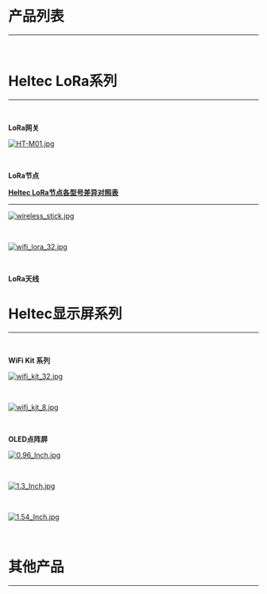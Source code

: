 # 产品列表

***
&nbsp;

# Heltec LoRa系列
***
&nbsp;

**LoRa网关**

[![HT-M01.jpg](http://www.heltec.cn/wp-content/uploads/2018/05/1.jpg)](zh_CN/products/lora/lora_gateway/ht-m01/HT-M01)

&nbsp;

**LoRa节点**

[**Heltec LoRa节点各型号差异对照表**](zh_CN/products/lora/lora_node/heltec_lora_node_list_cn.md)

***

[![wireless_stick.jpg](http://www.heltec.cn/wp-content/uploads/2018/12/SAM_0445_800x800.jpg)](zh_CN/products/lora/lora_node/wireless_stick/wireless_stick)

&nbsp;


[![wifi_lora_32.jpg](http://www.heltec.cn/wp-content/uploads/2018/09/%E8%8A%AF%E7%89%87%E5%AE%9A%E7%A8%BF_01-2.png)](zh_CN/products/lora/lora_node/wifi_lora_32/wifi_lora_32)

&nbsp;


**LoRa天线**


# Heltec显示屏系列
***
&nbsp;

**WiFi Kit 系列**

[![wifi_kit_32.jpg](http://www.heltec.cn/wp-content/uploads/2017/10/8.jpg)](zh_CN/products/Heltec_Display/WiFi_Kit_Series/wifi_kit_32/wifi_kit_32)

&nbsp;

[![wifi_kit_8.jpg](http://www.heltec.cn/wp-content/uploads/2017/10/123-1024x678.png)](zh_CN/products/Heltec_Display/WiFi_Kit_Series/wifi_kit_8/wifi_kit_8)
	
&nbsp;

**OLED点阵屏**

[![0.96_Inch.jpg](http://www.heltec.cn/wp-content/uploads/2017/10/0.96inch-IIC-oled-module-yellow-blue.jpg)](zh_CN/products/Heltec_Display/OLED_Screen/0.96_Inch/0.96_Inch)

&nbsp;

[![1.3_Inch.jpg](http://www.heltec.cn/wp-content/uploads/2017/11/IIC%E8%93%9D%E8%89%B21.3.jpg)](zh_CN/products/Heltec_Display/OLED_Screen/1.3_Inch/1.3_Inch)

&nbsp;

[![1.54_Inch.jpg](http://www.heltec.cn/wp-content/uploads/2017/11/IIC%E8%93%9D%E8%89%B21.3.jpg)](zh_CN/products/Heltec_Display/OLED_Screen/1.54_Inch/1.54_Inch)

&nbsp;


# 其他产品
***
&nbsp;


<!-- GitHub Buttons -->

<script async defer src="https://buttons.github.io/buttons.js"></script>
